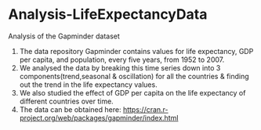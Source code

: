 # Analysis-LifeExpectancyData
Analysis of the Gapminder dataset

1) The data repository Gapminder contains values for life expectancy, GDP per capita, and population, every five years, from 1952 to 2007.
2) We analysed the data by breaking this time series down into 3 components(trend,seasonal & oscillation) for all the countries & 
finding out the trend in the life expectancy values.
3) We also studied the effect of GDP per capita on the life expectancy of different countries over time.
4) The data can be obtained here: https://cran.r-project.org/web/packages/gapminder/index.html
